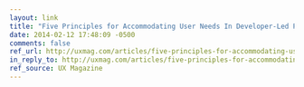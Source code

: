 ```yaml
---
layout: link
title: "Five Principles for Accommodating User Needs In Developer-Led Projects"
date: 2014-02-12 17:48:09 -0500
comments: false
ref_url: http://uxmag.com/articles/five-principles-for-accommodating-user-needs-in-developer-led-projects
in_reply_to: http://uxmag.com/articles/five-principles-for-accommodating-user-needs-in-developer-led-projects
ref_source: UX Magazine
---
```

